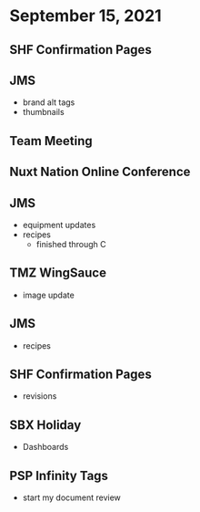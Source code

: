 # September 15, 2021

## SHF Confirmation Pages

## JMS
- brand alt tags
- thumbnails

## Team Meeting

## Nuxt Nation Online Conference

## JMS
- equipment updates
- recipes
	- finished through C

## TMZ WingSauce
- image update

## JMS
- recipes

## SHF Confirmation Pages
- revisions

## SBX Holiday
- Dashboards

## PSP Infinity Tags
- start my document review